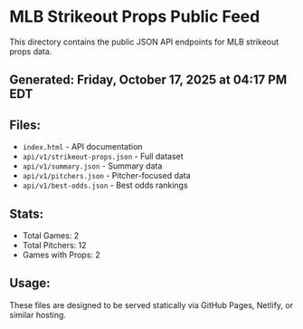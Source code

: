 # MLB Strikeout Props Public Feed

This directory contains the public JSON API endpoints for MLB strikeout props data.

## Generated: Friday, October 17, 2025 at 04:17 PM EDT

## Files:
- `index.html` - API documentation
- `api/v1/strikeout-props.json` - Full dataset
- `api/v1/summary.json` - Summary data
- `api/v1/pitchers.json` - Pitcher-focused data  
- `api/v1/best-odds.json` - Best odds rankings

## Stats:
- Total Games: 2
- Total Pitchers: 12
- Games with Props: 2

## Usage:
These files are designed to be served statically via GitHub Pages, Netlify, or similar hosting.
